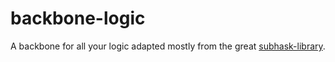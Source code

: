 # backbone-logic
A backbone for all your logic adapted mostly from the great [subhask-library](https://github.com/mikeizbicki/subhask).